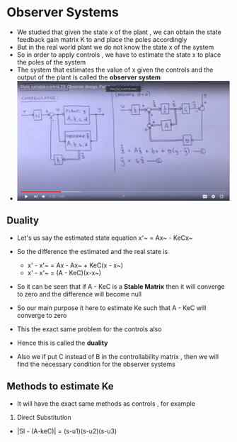# Observer Systems
- We studied that given the state x of the plant , we can obtain the state feedback gain matrix K to and place the poles accordingly
- But in the real world plant we do not know the state x of the system
- So in order to apply controls , we have to estimate the state x to place the poles of the system
- The system that estimates the value of x given the controls and the output of the plant is called the **observer system**
- ![observer](pics/observer.jpg)

## Duality
- Let's us say the estimated state equation x'~ = Ax~ - KeCx~
- So the difference the estimated and the real state is
   - x' - x'~ = Ax - Ax~ + KeC(x - x~) 
   - x' - x'~ = (A - KeC)(x-x~)
- So it can be seen that if A - KeC is a **Stable Matrix** then it will converge to zero and the difference will become null

- So our main purpose it here to estimate Ke such that A - KeC will converge to zero
- This the exact same problem for the controls also
- Hence this is called the **duality**
- Also we if put C instead of B in the controllability matrix , then we will find the necessary condition for the observer systems

## Methods to estimate Ke

- It will have the exact same methods as controls , for example
1. Direct Substitution
- |SI - (A-keC)| = (s-u1)(s-u2)(s-u3)
